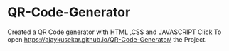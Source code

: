 # QR-Code-Generator
Created a QR Code generator with HTML ,CSS and JAVASCRIPT
Click To open https://ajaykusekar.github.io/QR-Code-Generator/ the Project.
